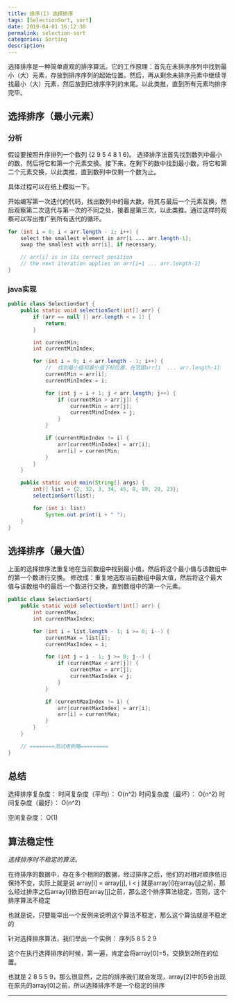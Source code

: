 ```yaml
---
title: 排序(1) 选择排序
tags: [SelectionSort, sort]
date: 2019-04-01 16:12:38
permalink: selection-sort
categories: Sorting
description:
---
```

<p class="description">选择排序是一种简单直观的排序算法。它的工作原理：首先在未排序序列中找到最小（大）元素，存放到排序序列的起始位置。然后，再从剩余未排序元素中继续寻找最小（大）元素，然后放到已排序序列的末尾。以此类推，直到所有元素均排序完毕。</p>


<!-- more -->

## 选择排序（最小元素） 

### 分析
假设要按照升序排列一个数列 {2 9 5 4 8 1 6}。
选择排序法首先找到数列中最小的数，然后将它和第一个元素交换。接下来，在剩下的数中找到最小数，将它和第二个元素交换，以此类推，直到数列中仅剩一个数为止。

具体过程可以在纸上模拟一下。 

开始编写第一次迭代的代码，找出数列中的最大数，将其与最后一个元素互换，然后观察第二次迭代与第一次的不同之处，接着是第三次，以此类推。通过这样的观察可以写出推广到所有迭代的循环。

```java  解决方案伪代码
for (int i = 0; i < arr.length - 1; i++) {
	select the smallest element in arr[i ... arr.length-1];
	swap the smallest with arr[i], if necessary;

	// arr[i] is in its correct position
	// the next iteration applies on arr[i+1 ... arr.length-1]
}
```

### java实现

```java 选取最小值的选择排序
public class SelectionSort {
    public static void selectionSort(int[] arr) {
        if (arr == null || arr.length < = 1) {
            return;
        }

        int currentMin;
        int currentMinIndex;

        for (int i = 0; i < arr.length - 1; i++) {
            //  找到最小值和最小值下标位置，在范围arr[i  ... arr.length-1]
            currentMin = arr[i];
            currentMinIndex = i;

            for (int j = i + 1; j < arr.length; j++) {
                if (currentMin > arr[j]) {
                    currentMin = arr[j];
                    currentMindIndex = j;
                }
            }

            if (currentMinIndex != i) {
                arr[currentMinIndex] = arr[i];
                arr[i] = currentMin;
            }
        }
    }

    public static void main(String[] args) {
        int[] list = {2, 32, 3, 34, 45, 8, 89, 20, 23};        
        selectionSort(list);

        for (int i: list)
            System.out.print(i + " ");
    }
}
```



## 选择排序（最大值）
上面的选择排序法重复地在当前数组中找到最小值，然后将这个最小值与该数组中的第一个数进行交换。
修改成：重复地选取当前数组中最大值，然后将这个最大值与该数组中的最后一个数进行交换，直到数组中的第一个元素。

```java 选择最大值的选择排序
public class SelectionSort{
    public static void selectionSort(int[] arr) {
        int currentMax;
        int currentMaxIndex;

        for (int i = list.length - 1; i >= 0; i--) {
            currentMax = list[i];
            currentMaxIndex = i;

            for (int j = i - 1; j >= 0; j--) {
                if (currentMax < arr[j]) {
                    currentMax = arr[j];
                    currentMaxIndex = j;
                }
            }

            if (currentMaxIndex != i) {
                arr[currentMaxIndex] = arr[i];
                arr[i] = currentMax;
            }
        }
    }

    // ========测试用例略=========
}
```

## 总结

选择排序复杂度：
时间复杂度（平均）： O(n^2)
时间复杂度（最坏）： O(n^2)
时间复杂度（最好）： O(n^2)

空间复杂度：  O(1)

## 算法稳定性
*选择排序时不稳定的算法。*

在待排序的数据中，存在多个相同的数据，经过排序之后，他们的对相对顺序依旧保持不变，实际上就是说 array[i] = array[j], i < j 
就是array[i]在array[j]之前，那么经过排序之后array[i]依旧在array[j]之前，那么这个排序算法稳定，否则，这个排序算法不稳定

也就是说，只要能举出一个反例来说明这个算法不稳定，那么这个算法就是不稳定的

针对选择排序算法，我们举出一个实例：
序列5 8 5 2 9

这个在执行选择排序的时候，第一遍，肯定会将array[0]=5，交换到2所在的位置。

也就是 2 8 5 5 9，那么很显然，之后的排序我们就会发现，array[2]中的5会出现在原先的array[0]之前，所以选择排序不是一个稳定的排序

<hr />